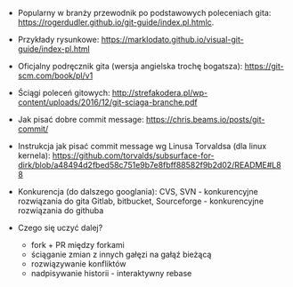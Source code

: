 - Popularny w branży przewodnik po podstawowych poleceniach gita:
  https://rogerdudler.github.io/git-guide/index.pl.htmlc.
- Przykłady rysunkowe:
  https://marklodato.github.io/visual-git-guide/index-pl.html
- Oficjalny podręcznik gita (wersja angielska trochę bogatsza):
  https://git-scm.com/book/pl/v1
- Ściągi poleceń gitowych:
  http://strefakodera.pl/wp-content/uploads/2016/12/git-sciaga-branche.pdf
- Jak pisać dobre commit message:
  https://chris.beams.io/posts/git-commit/
- Instrukcja jak pisać commit message wg Linusa Torvaldsa (dla linux kernela):
  https://github.com/torvalds/subsurface-for-dirk/blob/a48494d2fbed58c751e9b7e8fbff88582f9b2d02/README#L88
- Konkurencja (do dalszego googlania):
  CVS, SVN - konkurencyjne rozwiązania do gita
  Gitlab, bitbucket, Sourceforge - konkurencyjne rozwiązania do githuba

- Czego się uczyć dalej?
  - fork + PR między forkami
  - ściąganie zmian z innych gałęzi na gałąź bieżącą
  - rozwiązywanie konfliktów
  - nadpisywanie historii - interaktywny rebase
